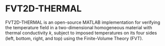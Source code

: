 # FVT2D-THERMAL
FVT2D-THERMAL is an open-source MATLAB implementation for verifying the temperature field in a two-dimensional homogeneous material with thermal conductivity 
𝑘, subject to imposed temperatures on its four sides (left, bottom, right, and top) using the Finite-Volume Theory (FVT).

# 
